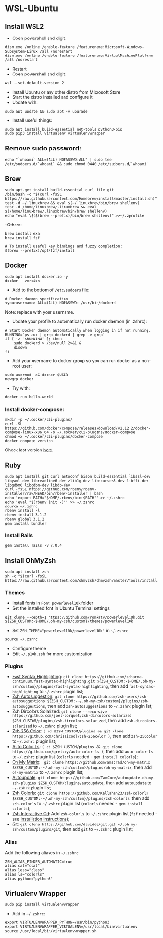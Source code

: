 # WSL-Ubuntu

## Install WSL2
- Open powershell and digit:
```
dism.exe /online /enable-feature /featurename:Microsoft-Windows-Subsystem-Linux /all /norestart
dism.exe /online /enable-feature /featurename:VirtualMachinePlatform /all /norestart
```
- Restart
- Open powershell and digit:
```
wsl --set-default-version 2
```
- Install Ubuntu or any other distro from Microsoft Store
- Start the distro installed and configure it
- Update with:
```
sudo apt update && sudo apt -y upgrade
```
- Install useful things:
```
sudo apt install build-essential net-tools python3-pip
sudo pip3 install virtualenv virtualenvwrapper
```
## Remove sudo password:
```
echo "`whoami` ALL=(ALL) NOPASSWD:ALL" | sudo tee /etc/sudoers.d/`whoami` && sudo chmod 0440 /etc/sudoers.d/`whoami`
```
## Brew
```
sudo apt-get install build-essential curl file git
/bin/bash -c "$(curl -fsSL https://raw.githubusercontent.com/Homebrew/install/master/install.sh)"
test -d ~/.linuxbrew && eval $(~/.linuxbrew/bin/brew shellenv)
test -d /home/linuxbrew/.linuxbrew && eval $(/home/linuxbrew/.linuxbrew/bin/brew shellenv)
echo "eval \$($(brew --prefix)/bin/brew shellenv)" >>~/.zprofile
```
-Others:
```
brew install exa
brew install fzf

# To install useful key bindings and fuzzy completion:
$(brew --prefix)/opt/fzf/install
```

## Docker
```
sudo apt install docker.io -y
docker --version
```
- Add to the bottom of `/etc/sudoers` file:
```
# Docker daemon specification
<yourusername> ALL=(ALL) NOPASSWD: /usr/bin/dockerd
```
Note: replace <yourusername> with your username.
- Update your profile to automatically run docker daemon (in .zshrc):
```
# Start Docker daemon automatically when logging in if not running.
RUNNING=`ps aux | grep dockerd | grep -v grep`
if [ -z "$RUNNING" ]; then
    sudo dockerd > /dev/null 2>&1 &
    disown
fi
```
- Add your username to docker group so you can run docker as a non-root user:
```
sudo usermod -aG docker $USER
newgrp docker
```
- Try with:
```
docker run hello-world
```
### Install docker-compose:
```
mkdir -p ~/.docker/cli-plugins/
curl -SL https://github.com/docker/compose/releases/download/v2.12.2/docker-compose-linux-x86_64 -o ~/.docker/cli-plugins/docker-compose
chmod +x ~/.docker/cli-plugins/docker-compose
docker compose version
```
Check last version [here](https://github.com/docker/compose/releases).

## Ruby
```
sudo apt install git curl autoconf bison build-essential libssl-dev libyaml-dev libreadline6-dev zlib1g-dev libncurses5-dev libffi-dev libgdbm6 libgdbm-dev libdb-dev
curl -fsSL https://github.com/rbenv/rbenv-installer/raw/HEAD/bin/rbenv-installer | bash
echo 'export PATH="$HOME/.rbenv/bin:$PATH"' >> ~/.zshrc
echo 'eval "$(rbenv init -)"' >> ~/.zshrc
source ~/.zshrc
rbenv install -l
rbenv install 3.1.2
rbenv global 3.1.2
gem install bundler
```
### Install Rails
```
gem install rails -v 7.0.4
```

## Install OhMyZsh
```
sudo apt install zsh
sh -c "$(curl -fsSL https://raw.githubusercontent.com/ohmyzsh/ohmyzsh/master/tools/install.sh)"
```
### Themes
- Install fonts in `Font powerlevel10k` folder
- Set the installed font in Ubuntu Terminal settings
```
git clone --depth=1 https://github.com/romkatv/powerlevel10k.git ${ZSH_CUSTOM:-$HOME/.oh-my-zsh/custom}/themes/powerlevel10k
```
- Set `ZSH_THEME="powerlevel10k/powerlevel10k"` in `~/.zshrc`
```
source ~/.zshrc
```
- Configure theme
- Edit `~/.p10k.zsh` for more customization
### Plugins
- [Fast Syntax Highlighting](https://github.com/zdharma-continuum/fast-syntax-highlighting): `git clone https://github.com/zdharma-continuum/fast-syntax-highlighting.git ${ZSH_CUSTOM:-$HOME/.oh-my-zsh/custom}/plugins/fast-syntax-highlighting`, then add `fast-syntax-highlighting` to `~/.zshrc` plugin list;
- [Zsh Autosuggestion](https://github.com/zsh-users/zsh-autosuggestions): `git clone https://github.com/zsh-users/zsh-autosuggestions ${ZSH_CUSTOM:-~/.oh-my-zsh/custom}/plugins/zsh-autosuggestions`, then add `zsh-autosuggestions` to `~/.zshrc` plugin list;
- [Zsh Dircolors Solarized](https://github.com/joel-porquet/zsh-dircolors-solarized): `git clone --recursive https://github.com/joel-porquet/zsh-dircolors-solarized $ZSH_CUSTOM/plugins/zsh-dircolors-solarized`, then add `zsh-dircolors-solarized` to `~/.zshrc` plugin list;
- [Zsh 256 Color](https://github.com/chrissicool/zsh-256color): `( cd $ZSH_CUSTOM/plugins && git clone https://github.com/chrissicool/zsh-256color )`, then add `zsh-256color` to `~/.zshrc` plugin list;
- [Auto Color Ls](https://github.com/gretzky/auto-color-ls): `( cd $ZSH_CUSTOM/plugins && git clone https://github.com/gretzky/auto-color-ls )`, then add `auto-color-ls` to `~/.zshrc` plugin list (`colorls` needed - `gem install colorls`);
- [Oh My Matrix](https://github.com/amstrad/oh-my-matrix): ` git clone https://github.com/amstrad/oh-my-matrix ${ZSH_CUSTOM:-~/.oh-my-zsh/custom}/plugins/oh-my-matrix`, then add `oh-my-matrix` to `~/.zshrc` plugin list;
- [Autoupdate](https://github.com/tamcore/autoupdate-oh-my-zsh-plugins): `git clone https://github.com/TamCore/autoupdate-oh-my-zsh-plugins $ZSH_CUSTOM/plugins/autoupdate`, then add `autoupdate` to `~/.zshrc` plugin list;
- [Zsh Colorls](https://github.com/Kallahan23/zsh-colorls): `git clone https://github.com/Kallahan23/zsh-colorls ${ZSH_CUSTOM:-~/.oh-my-zsh/custom}/plugins/zsh-colorls`, then add `zsh-colorls` to `~/.zshrc` plugin list (`colorls` needed - `gem install colorls`);
- [Zsh Interactive Cd](https://github.com/ohmyzsh/ohmyzsh/tree/master/plugins/zsh-interactive-cd): Add `zsh-colorls` to `~/.zshrc` plugin list (`fzf` needed - see [installation instructions](https://github.com/junegunn/fzf#installation));
- [Git](https://github.com/davidde/git): `git clone https://github.com/davidde/git.git ~/.oh-my-zsh/custom/plugins/git`, then add `git` to `~/.zshrc` plugin list;

### Alias
Add the following aliases in `~/.zshrc`
```
ZSH_ALIAS_FINDER_AUTOMATIC=true
alias cat="ccat"
alias less="cless"
alias ls="colorls"
alias python="python3"
```

## Virtualenv Wrapper
```
sudo pip install virtualenvwrapper
```
- Add in `~/.zshrc`:
```
export VIRTUALENVWRAPPER_PYTHON=/usr/bin/python3
export VIRTUALENVWRAPPER_VIRTUALENV=/usr/local/bin/virtualenv
source /usr/local/bin/virtualenvwrapper.sh
```
